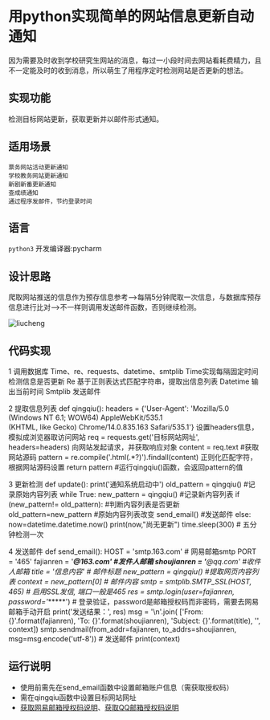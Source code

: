 用python实现简单的网站信息更新自动通知
==== 
因为需要及时收到学校研究生网站的消息，每过一小段时间去网站看耗费精力，且不一定能及时的收到消息，所以萌生了用程序定时检测网站是否更新的想法。

实现功能
------- 
检测目标网站更新，获取更新并以邮件形式通知。

适用场景
-------
    票务网站活动更新通知
    学校教务网站更新通知
    新剧新番更新通知
    查成绩通知
    通过程序发邮件，节约登录时间
    
语言
-------
`python3` 开发编译器:pycharm

设计思路
-------
爬取网站推送的信息作为预存信息参考-->每隔5分钟爬取一次信息，与数据库预存信息进行比对-->不一样则调用发送邮件函数，否则继续检测。

![liucheng](https://github.com/zhongy1026/-/blob/master/images/liucheng.png)

代码实现
-------
1 调用数据库 
Time、re、requests、datetime、smtplib
Time实现每隔固定时间检测信息是否更新
Re 基于正则表达式匹配字符串，提取出信息列表
Datetime 输出当前时间
Smtplib 发送邮件

2 提取信息列表
                def qingqiu():
                    headers = {'User-Agent': 'Mozilla/5.0 (Windows NT 6.1; WOW64) AppleWebKit/535.1 \
                            (KHTML, like Gecko) Chrome/14.0.835.163 Safari/535.1'}     设置headers信息，模拟成浏览器取访问网站
                    req = requests.get('目标网站网址', headers=headers)   向网站发起请求，并获取响应对象
                    content = req.text   #获取网站源码
                    pattern = re.compile('.html(.*?)</a>').findall(content)  正则化匹配字符，根据网站源码设置
                    return pattern  #运行qingqiu()函数，会返回pattern的值

3 更新检测
        def update():
            print('通知系统启动中')
            old_pattern = qingqiu()  #记录原始内容列表
            while True:
                new_pattern = qingqiu()  #记录新内容列表
                if (new_pattern!= old_pattern):  #判断内容列表是否更新
                    old_pattern=new_pattern    #原始内容列表改变
                    send_email()   #发送邮件
                else:
                    now=datetime.datetime.now()
                    print(now,"尚无更新")
                time.sleep(300) # 五分钟检测一次

4 发送邮件
        def send_email():
            HOST = 'smtp.163.com'   # 网易邮箱smtp
            PORT = '465'
            fajianren = '*****@163.com'    #发件人邮箱
            shoujianren = '******@qq.com'   #收件人邮箱
            title = '信息内容'     # 邮件标题
            new_pattern = qingqiu()  #提取网页内容列表
            context = new_pattern[0]  # 邮件内容
            smtp = smtplib.SMTP_SSL(HOST, 465)  # 启用SSL发信, 端口一般是465
            res = smtp.login(user=fajianren, password='******') # 登录验证，password是邮箱授权码而非密码，需要去网易邮箱手动开启
            print('发送结果：', res)
            msg = '\n'.join(
                ['From: {}'.format(fajianren), 'To: {}'.format(shoujianren), 'Subject: {}'.format(title), '', context])
            smtp.sendmail(from_addr=fajianren, to_addrs=shoujianren, msg=msg.encode('utf-8')) # 发送邮件
            print(context)

运行说明
---
* 使用前需先在send_email函数中设置邮箱账户信息（需获取授权码）
* 需在qingqiu函数中设置目标网站网址
* [获取网易邮箱授权码说明](http://help.mail.163.com/faqDetail.do?code=d7a5dc8471cd0c0e8b4b8f4f8e49998b374173cfe9171305fa1ce630d7f67ac2cda80145a1742516)、[获取QQ邮箱授权码说明](https://service.mail.qq.com/cgi-bin/help?subtype=1&&id=28&&no=1001256)
